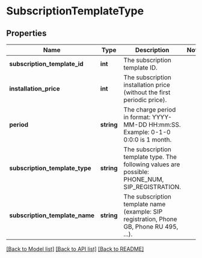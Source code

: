 # SubscriptionTemplateType

## Properties
Name | Type | Description | Notes
------------ | ------------- | ------------- | -------------
**subscription_template_id** | **int** | The subscription template ID. | 
**installation_price** | **int** | The subscription installation price (without the first periodic price). | 
**period** | **string** | The charge period in format: YYYY-MM-DD HH:mm:SS. Example: 0-1-0 0:0:0 is 1 month. | 
**subscription_template_type** | **string** | The subscription template type. The following values are possible: PHONE_NUM, SIP_REGISTRATION. | 
**subscription_template_name** | **string** | The subscription template name (example: SIP registration, Phone GB, Phone RU 495, ...). | 

[[Back to Model list]](../README.md#documentation-for-models) [[Back to API list]](../README.md#documentation-for-api-endpoints) [[Back to README]](../README.md)


